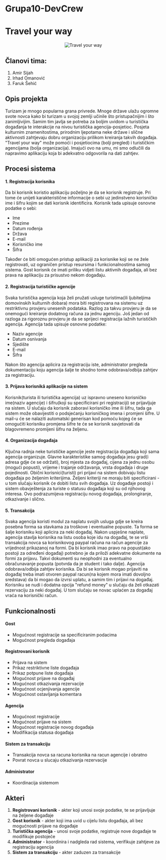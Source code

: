# Grupa10-DevCrew

# Travel your way


<p align="center">
  
<img src="https://github.com/ooad-2017-2018/Grupa10-DevCrew/blob/master/Resources/logo.png" alt="Travel your way"/>

</p>
  



## Članovi tima: 
1. Amir Sijah
2. Irhad Omanović
3. Faruk Šehić

## Opis projekta

Turizam je mnogo popularna grana privrede. Mnoge države ulažu ogromne svote novca kako bi turizam u svojoj zemlji učinile što pristupačnijim i što zanimljivijim. Samim tim javlja se potreba za boljim uvidom u turistička događanja te interakcije na nivou turistička agencija-posjetioc. Posjeta kulturnim znamenitostima, prirodnim ljepotama neke države i slične aktivnosti zahtjevaju dobru organizaciju prilikom kreiranja takvih događaja. "Travel your way" može pomoći i posjetiocima (bolji pregled) i turističkim agencijama (bolja organizacija). Imajući ovo na umu, mi smo odlučili da napravimo aplikaciju koja bi adekvatno odgovorila na dati zahtjev.

## Procesi sistema

#### 1. Registracija korisnika

Da bi korisnik koristio aplikaciju poželjno je da se korisnik registruje. Pri tome će unijeti karakteristične informacije o sebi uz jedinstveno korisničko ime i šifru kojim se dati korisnik identificira. Korisnik tada upisuje osnovne podatke o sebi:
  * Ime
  * Prezime
  * Datum rođenja
  * Država
  * E-mail
  * Korisničko ime
  * Šifra

Također će biti omogućen pristup aplikaciji za korisnike koji se ne žele registrovati, uz ograničen pristup resursima i funkcionalnostima samog sistema. Gost korisnik će imati priliku vidjeti listu aktivnih događaja, ali bez prava na aplikaciju za prisustvo nekom događaju.


#### 2. Registracija turističke agencije

Svaka turistička agencija koja želi pružati usluge turistima(ili ljubiteljima domovinskih kulturnih dobara) mora biti registrovana na sistemu uz restriktivnu provjeru unesenih podataka. Razlog za takvu provjeru je da se onemogući kreiranje dodatnog računa za jednu agenciju. Još jedan od razloga za rigoroznu provjeru je da se sprijeci registracija lažnih turističkih agencija. Agencija tada upisuje osnovne podatke:

  * Naziv agencije
  * Datum osnivanja
  * Sjedište
  * E-mail
  * Šifra

Nakon što agencija aplicira za registraciju iste, administrator pregleda dokumentaciju koju agencija šalje te shodno tome odobrava/odbija zahtjev za registraciju.

#### 3. Prijava korisnikâ aplikacije na sistem

Korisnik(turista ili turistička agencija) uz ispravno uneseno korisničko ime(naziv agencije) i šifru(koji su specificirani pri registraciji) se prijavljuje na sistem. U slučaju da korisnik zaboravi korisničko ime ili šifru, tada ga sistem može obavijestiti o podsjećanju korisničkog imena i promjeni šifre. U mail-u će se nalaziti automatski generisan kod pomoću kojeg će se omogućiti korisniku promjena šifre te će se korisnik savjetovati da blagovremeno promijeni šifru na željenu.

#### 4. Organizacija događaja

Ključna radnja neke turističke agencije jeste registracija događaja koji sama agencija organizuje. Glavne karakteristike samog događaja jesu grad(i adresa gdje će se održati), broj mjesta za događaj, cijena za jednu osobu (mogući popusti), vrijeme i trajanje održavanja, vrsta događaja i druge pojedinosti. Obični korisnici(turisti) pri prijavi na sistem dobivaju listu događaja po željenim kriterijima. Željeni kriteriji ne moraju biti specificirani - u tom slučaju korisnik će dobiti listu svih događaja. Uz događaje postoji i sistem obavještenja za turiste o statusu događaja koji su od njihovog interesa. Ovo podrazumijeva registraciju novog događaja, prolongiranje, otkazivanje i slično.

#### 5. Transakcija

Svaka agencija koristi modul za naplatu svojih usluga gdje se kreira posebna forma sa stavkama za troškove i eventualne popuste. Ta forma se šalje korisniku koji aplicira za neki događaj. Nakon uspješne naplate, agencija stavlja korisnika na listu osoba koje idu na događaj, te se vrši transakcija novca sa korisnikovog paypal računa na račun agencije za vrijednost prikazanoj na formi. Da bi korisnik imao pravo na popust(ako postoji za određeni događaj) potrebno je da priloži adekvatne dokumente na formi za prijavu. Takvi dokumenti su neophodni za eventualno obračunavanje popusta (potvrda da je student i tako dalje). Agencija odobrava/odbija zahtjev korisnika.
Da bi se korisnik mogao prijaviti na događaj treba imati otvoren paypal racun(na kojem mora imati dovoljno sredstava) da bi mogao da izvrsi uplatu, a samim tim i prijavi na događaj. Korisniku se nudi i dodatna opcija "refund money" u slučaju da želi otkazati rezervaciju za neki događaj. U tom slučaju se novac uplaćen za događaj vraća na korisnički račun.

## Funkcionalnosti
#### Gost

* Mogućnost registracije sa specificiranim podacima
* Mogućnost pregleda događaja

#### Registrovani korisnik

* Prijava na sistem
* Prikaz restriktivne liste događaja
* Prikaz potpune liste događaja
* Mogućnost prijave na događaj
* Mogućnost otkazivanja rezervacije
* Mogućnost ocjenjivanja agencije
* Mogućnost ostavljanja komentara

#### Agencija

* Mogućnost registracije
* Mogućnost prijave na sistem
* Mogućnost registracije novog događaja
* Modifikacija statusa događaja

#### Sistem za transakciju

* Transakcija novca sa racuna korisnika na racun agencije i obratno
* Povrat novca u slucaju otkazivanja rezervacije

#### Administrator

* Koordinacija sistemom

## Akteri

1. **Registrovani korisnik** - akter koji unosi svoje podatke, te se prijavljuje na željene događaje
2. **Gost korisnik** - akter koji ima uvid u cijelu listu događaja, ali bez mogućnosti prijave na događaje
3. **Turistička agencija** - unosi svoje podatke, registruje nove događaje te modifikuje postojeće
4. **Administrator** - koordinira i nadgleda rad sistema, verifikuje zahtjeve za registraciju agencija
5. **Sistem za transakciju** - akter zaduzen za transakcije 







